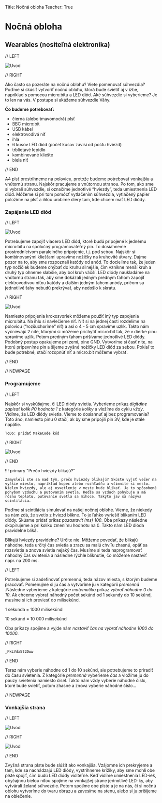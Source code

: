 Title:   	Nočná obloha
Teacher:	True

# Nočná obloha
## 	Wearables (nositeľná elektronika)

// LEFT

![Uvod](images/01_uvod.jpg)

// RIGHT

Ako často sa pozeráte na nočnú oblohu? Viete pomenovať súhvezdia? Poďme si skúsiť vytvoriť nočnú oblohu, ktorá bude svietiť aj v izbe, napríklad s pomocou micro:bitu a LED diód. Aké súhvezdie si vyberieme? Je to len na vás. V postupe si ukážeme súhvezdie Váhy.

**Čo budeme potrebovať:**

*   čierna (alebo tmavomodrá) plsť
*   BBC micro:bit
*   USB kábel
*   elektrovodivá niť
*   ihla
*   6 kusov LED diód (počet kusov závisí od počtu hviezd)
*   trblietavé lepidlo
*   kombinované kliešte
*   biela niť

// END

A4 plsť prestrihneme na polovicu, pretože budeme potrebovať vonkajšiu a vnútornú stranu. Najskôr pracujeme s vnútornou stranou. Po tom, ako sme si vybrali súhvezdie, si označíme jednotlivé “hviezdy”, teda umiestnenia LED diód. Môžeme si pri tom pomôcť vytlačením súhvezdia, vytlačený papier položíme na plsť a ihlou urobíme diery tam, kde chcem mať LED diódy.

### Zapájanie LED diód

// LEFT

![Uvod](images/02_kombinacky.jpg)


Potrebujeme zapojiť viacero LED diód, ktoré budú pripojené k jednému micro:bitu na spoločný programovateľný pin. To dosiahneme prostredníctvom paralelného pripojenie, t.j. pod sebou. Najskôr si kombinovanými kliešťami upravíme nožičky na kruhovité útvary. Dajme pozor na to, aby sme rozpoznali katódy od anód. To docielime tak, že jeden typ nožičiek budeme ohýbať do kruhu silnejšie, čím vznikne menší kruh a druhý typ ohneme slabšie, aby bol kruh väčší. LED diódy naukladáme na vnútornú stranu tak, aby sme dokázali jedným predným ťahom zapojiť elektrovodivou niťou katódy a ďalším jedným ťahom anódy, pričom sa jednotlivé ťahy nebudú prekrývať, aby nedošlo k skratu. 

// RIGHT

![Uvod](images/04_zapojenie.jpg)


Namiesto pripojenia krokosvoriek môžeme použiť iný typ zapojenia micro:bitu. Na ihlu si navlečieme niť. Niť si na jednej časti rozdelíme na polovicu (“rozšuchoríme” niť) a asi o 4 - 5 cm spravíme uzlík. Takto nám vyčnievajú 2 nite, ktorými si môžeme prichytiť micro:bit tak, že v dierke pinu spravíme uzlík. Potom predným ťahom prišívame jednotlivé LED diódy. Podobný postup opakujeme pri zemi, pine GND. Vytvoríme si časť nite, na ktorú pripevníme pin a šijeme zvyšné nožičky LED diód za sebou. Pokiaľ to bude potrebné, stačí rozopnúť niť a micro:bit môžeme vybrať.


// END

// NEWPAGE

### Programujeme

// LEFT

Najskôr si vyskúšajme, či LED diódy svietia. Vyberieme príkaz _digitálne zapísať kolík P0 hodnota 1_ z kategórie _kolíky_ a vložíme do cyklu _vždy_. Vidíme, že LED diódy svietia. Vieme to dosiahnuť aj bez programovania? Toto áno, namiesto pinu 0 stačí, ak by sme pripojili pin 3V, kde je stále napätie.

`ToDo: pridať MakeCode kód`

// RIGHT

![Uvod](images/03_uzlik.jpg)

// END

!!! primary "Prečo hviezdy blikajú?"

	Zamysleli ste sa nad tým, prečo hviezdy blikajú? Skúste vyjsť večer na vyššie miesto, napríklad kopec alebo rozhľadňu a všimnite si mesto. Nielen hviezdy, ale aj osvetlenie v meste bude blikať. Je to spôsobené pohybom vzduchu a putovaním svetla. Keďže sa vzduch pohybuje a má rôznu teplotu, putovanie svetla sa mihoce. Takýto jav sa nazýva scintilácia.

Poďme si scintiláciu simulovať na našej nočnej oblohe. Vieme, že niekedy sa nám zdá, že svetlo z hviezd blikne. To je ľahko vyriešiť blikaním LED diódy. Skúsme pridať príkaz _pozastaviť (ms) 100_. Oba príkazy následne skopírujeme a pri kolíku zmenímu hodnotu na 0. Takto nám LED dióda pravidelne bliká.

Blikajú hviezdy pravidelne? Určite nie. Môžeme povedať, že blikajú náhodne, teda určitý čas svietia a zrazu sa malú chvíľu zhasnú, opäť sa rozsvietia a znova svietia nejaký čas. Musíme si teda naprogramovať náhodný čas svietenia a následne rýchle bliknutie, čo môžeme nastaviť napr. na 200 ms.

// LEFT

Potrebujeme si zadefinovať premennú, teda názov miesta, s ktorým budeme pracovať. Pomenujme si ju čas a vytvoríme ju v kategórii _premenná_ .Následne vyberieme z kategórie _matematika_ príkaz _vybrať náhodne 0 do 10_. Ak chceme vybrať náhodný počet sekúnd od 1 sekundy do 10 sekúnd, musíme si ich previesť do milisekúnd.

1 sekunda = 1000 milisekúnd

10 sekúnd = 10 000 milisekúnd

Oba príkazy spojíme a vyjde nám _nastaviť čas na vybrať náhodne 1000 do 10000_. 

// RIGHT

```makecode
_PkLVdx5t2Dww
```

// END

Teraz nám vyberie náhodne od 1 do 10 sekúnd, ale potrebujeme to priradiť do času svietenia. Z kategórie _premenná_ vyberieme _čas_ a vložíme ju do pauzy svietenia namiesto čísel. Takto nám vždy vyberie náhodné číslo, ktoré bude svietiť, potom zhasne a znova vyberie náhodné číslo…

// NEWPAGE

### Vonkajšia strana

// LEFT

![Uvod](images/05_plst.jpg)

// RIGHT

![Uvod](images/final.gif)

// END

Zvyšná strana plste bude slúžiť ako vonkajšia. Vzájomne ich prekryjeme a tam, kde sa nachádzajú LED diódy, vystrihneme krížiky, aby sme mohli obe plste spojiť, čím budú LED diódy viditeľné. Keď vidíme umiestnenia LED-iek, obyčajnou bielou niťou spojíme na vonkajšej strane jednotlivé LED-ky, aby vytvárali želané súhvezdie. Potom spojíme obe plste a je na nás, či si nočnú oblohu vytvoríme do tvaru obrazu a zavesíme na stenu, alebo si ju prišijeme na oblečenie.
